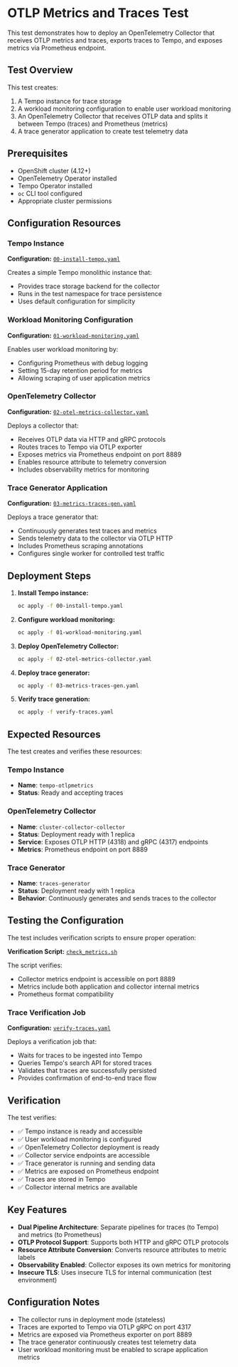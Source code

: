 # OTLP Metrics and Traces Test

This test demonstrates how to deploy an OpenTelemetry Collector that receives OTLP metrics and traces, exports traces to Tempo, and exposes metrics via Prometheus endpoint.

## Test Overview

This test creates:
1. A Tempo instance for trace storage
2. A workload monitoring configuration to enable user workload monitoring
3. An OpenTelemetry Collector that receives OTLP data and splits it between Tempo (traces) and Prometheus (metrics)
4. A trace generator application to create test telemetry data

## Prerequisites

- OpenShift cluster (4.12+)
- OpenTelemetry Operator installed
- Tempo Operator installed
- `oc` CLI tool configured
- Appropriate cluster permissions

## Configuration Resources

### Tempo Instance

**Configuration:** [`00-install-tempo.yaml`](./00-install-tempo.yaml)

Creates a simple Tempo monolithic instance that:
- Provides trace storage backend for the collector
- Runs in the test namespace for trace persistence
- Uses default configuration for simplicity

### Workload Monitoring Configuration

**Configuration:** [`01-workload-monitoring.yaml`](./01-workload-monitoring.yaml)

Enables user workload monitoring by:
- Configuring Prometheus with debug logging
- Setting 15-day retention period for metrics
- Allowing scraping of user application metrics

### OpenTelemetry Collector

**Configuration:** [`02-otel-metrics-collector.yaml`](./02-otel-metrics-collector.yaml)

Deploys a collector that:
- Receives OTLP data via HTTP and gRPC protocols
- Routes traces to Tempo via OTLP exporter
- Exposes metrics via Prometheus endpoint on port 8889
- Enables resource attribute to telemetry conversion
- Includes observability metrics for monitoring

### Trace Generator Application

**Configuration:** [`03-metrics-traces-gen.yaml`](./03-metrics-traces-gen.yaml)

Deploys a trace generator that:
- Continuously generates test traces and metrics
- Sends telemetry data to the collector via OTLP HTTP
- Includes Prometheus scraping annotations
- Configures single worker for controlled test traffic

## Deployment Steps

1. **Install Tempo instance:**
   ```bash
   oc apply -f 00-install-tempo.yaml
   ```

2. **Configure workload monitoring:**
   ```bash
   oc apply -f 01-workload-monitoring.yaml
   ```

3. **Deploy OpenTelemetry Collector:**
   ```bash
   oc apply -f 02-otel-metrics-collector.yaml
   ```

4. **Deploy trace generator:**
   ```bash
   oc apply -f 03-metrics-traces-gen.yaml
   ```

5. **Verify trace generation:**
   ```bash
   oc apply -f verify-traces.yaml
   ```

## Expected Resources

The test creates and verifies these resources:

### Tempo Instance
- **Name**: `tempo-otlpmetrics`
- **Status**: Ready and accepting traces

### OpenTelemetry Collector
- **Name**: `cluster-collector-collector`
- **Status**: Deployment ready with 1 replica
- **Service**: Exposes OTLP HTTP (4318) and gRPC (4317) endpoints
- **Metrics**: Prometheus endpoint on port 8889

### Trace Generator
- **Name**: `traces-generator`
- **Status**: Deployment ready with 1 replica
- **Behavior**: Continuously generates and sends traces to the collector

## Testing the Configuration

The test includes verification scripts to ensure proper operation:

**Verification Script:** [`check_metrics.sh`](./check_metrics.sh)

The script verifies:
- Collector metrics endpoint is accessible on port 8889
- Metrics include both application and collector internal metrics
- Prometheus format compatibility

### Trace Verification Job

**Configuration:** [`verify-traces.yaml`](./verify-traces.yaml)

Deploys a verification job that:
- Waits for traces to be ingested into Tempo
- Queries Tempo's search API for stored traces
- Validates that traces are successfully persisted
- Provides confirmation of end-to-end trace flow

## Verification

The test verifies:
- ✅ Tempo instance is ready and accessible
- ✅ User workload monitoring is configured
- ✅ OpenTelemetry Collector deployment is ready
- ✅ Collector service endpoints are accessible
- ✅ Trace generator is running and sending data
- ✅ Metrics are exposed on Prometheus endpoint
- ✅ Traces are stored in Tempo
- ✅ Collector internal metrics are available

## Key Features

- **Dual Pipeline Architecture**: Separate pipelines for traces (to Tempo) and metrics (to Prometheus)
- **OTLP Protocol Support**: Supports both HTTP and gRPC OTLP protocols
- **Resource Attribute Conversion**: Converts resource attributes to metric labels
- **Observability Enabled**: Collector exposes its own metrics for monitoring
- **Insecure TLS**: Uses insecure TLS for internal communication (test environment)

## Configuration Notes

- The collector runs in deployment mode (stateless)
- Traces are exported to Tempo via OTLP gRPC on port 4317
- Metrics are exposed via Prometheus exporter on port 8889
- The trace generator continuously creates test telemetry data
- User workload monitoring must be enabled to scrape application metrics 